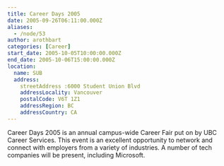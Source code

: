 ```yaml
---
title: Career Days 2005
date: 2005-09-26T06:11:00.000Z
aliases:
  - /node/53
author: arothbart
categories: [Career]
start_date: 2005-10-05T10:00:00.000Z
end_date: 2005-10-06T15:00:00.000Z
location:
  name: SUB
  address:
    streetAddress :6000 Student Union Blvd
    addressLocality: Vancouver
    postalCode: V6T 1Z1
    addressRegion: BC
    addressCountry: CA
---
```


Career Days 2005 is an annual campus-wide Career Fair put on by UBC Career Services. This event is an excellent opportunity to network and connect with employers from a variety of industries. A number of tech companies will be present, including Microsoft.
